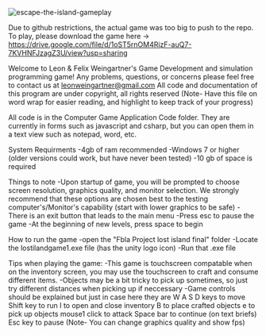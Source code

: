 ![escape-the-island-gameplay](https://user-images.githubusercontent.com/35469554/35026027-dd82e3ae-fb05-11e7-92e6-64774193095c.png)

Due to github restrictions, the actual game was too big to push to the repo. 
To play, please download the game here ->
https://drive.google.com/file/d/1oST5rnOM4RjzF-auQ7-7KVHNFJzagZ3U/view?usp=sharing

Welcome to Leon & Felix Weingartner's Game Development and simulation programming game!
Any problems, questions, or concerns please feel free to contact us at leonweingartner@gmail.com
All code and documentation of this program are under copyright, all rights reserved
(Note- Have this file on word wrap for easier reading, and highlight to keep track of your progress)

All code is in the Computer Game Application Code folder.  They are currently in forms such as javascript and csharp, but you can open them in a text view such as notepad, word, etc.

System Requirments
-4gb of ram recommended
-Windows 7 or higher (older versions could work, but have never been tested)
-10 gb of space is required

Things to note
-Upon startup of game, you will be prompted to choose screen resolution, graphics quality, and monitor selection.  We strongly recommend that these options are chosen best to the testing computer's/Monitor's capability (start with lower graphics to be safe)
-There is an exit button that leads to the main menu
-Press esc to pause the game
-At the beginning of new levels, press space to begin

How to run the game
-open the "Fbla Project lost island final" folder
-Locate the lostilandgame1.exe file (has the unity logo icon)
-Run that .exe file  


Tips when playing the game:
-This game is touchscreen compatable when on the inventory screen, you may use the touchscreen to  craft and consume different items.
-Objects may be a bit tricky to pick up sometimes, so just try different distances when picking up if neccessary
-Game controls should be explained but just in case here they are
W A S D keys to move
Shift key to run
I to open and close inventory
B to place crafted objects
e to pick up objects
mouse1 click to attack
Space bar to continue (on text briefs)
Esc key to pause (Note- You can change graphics quality and show fps)


